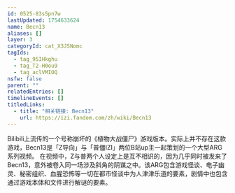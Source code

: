 ```yaml
---
id: 0525-83s5pn7w
lastUpdated: 1754633624
name: Becn13
aliases: []
layer: 3
categoryId: cat_X3JSNomc
tagIds:
  - tag_95IHkghu
  - tag_T2-H0ou9
  - tag_aclVMIOQ
nsfw: false
parent: ""
relatedEntries: []
timelineEvents: []
titledLinks:
  - title: "相关链接: Becn13"
    url: https://izi.fandom.com/zh/wiki/Becn13
---
```


Bilibili上流传的一个号称崩坏的《植物大战僵尸》游戏版本。实际上并不存在这款游戏，Becn13是「Z导向」与「普僵IZI」两位B站up主一起策划的一个大型ARG系列视频。 在视频中，Z与普两个人设定上是互不相识的，因为几乎同时被发来了Becn13，意外被卷入同一场涉及斜角的阴谋之中。该ARG包含游戏怪谈、电子幽灵、秘密组织、血腥恐怖等一切在都市怪谈中为人津津乐道的要素，剧情中也包含通过游戏本体和文件进行解谜的要素。